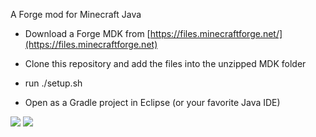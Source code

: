 A Forge mod for Minecraft Java

- Download a Forge MDK from [https://files.minecraftforge.net/](https://files.minecraftforge.net)

- Clone this repository and add the files into the unzipped MDK folder

- run ./setup.sh

- Open as a Gradle project in Eclipse (or your favorite Java IDE)

[![](http://cf.way2muchnoise.eu/CURSEID.svg)](https://www.curseforge.com/minecraft/mc-mods/CURSELINK) 
[![](http://cf.way2muchnoise.eu/versions/CURSEID.svg)](https://www.curseforge.com/minecraft/mc-mods/CURSELINK)
